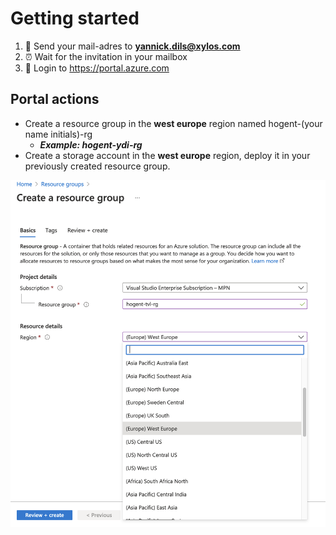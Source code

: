# Getting started

1. 💌 Send your mail-adres to **yannick.dils@xylos.com**
2. ⏰ Wait for the invitation in your mailbox
3. 🚀 Login to https://portal.azure.com

## Portal actions

- Create a resource group in the **west europe** region named hogent-(your name initials)-rg
  - ***Example: hogent-ydi-rg***
- Create a storage account in the **west europe** region, deploy it in your previously created resource group.

![Screenshot of the new resource group experience in the Azure Portal, using the settings described earlier.](img/m21.png)
